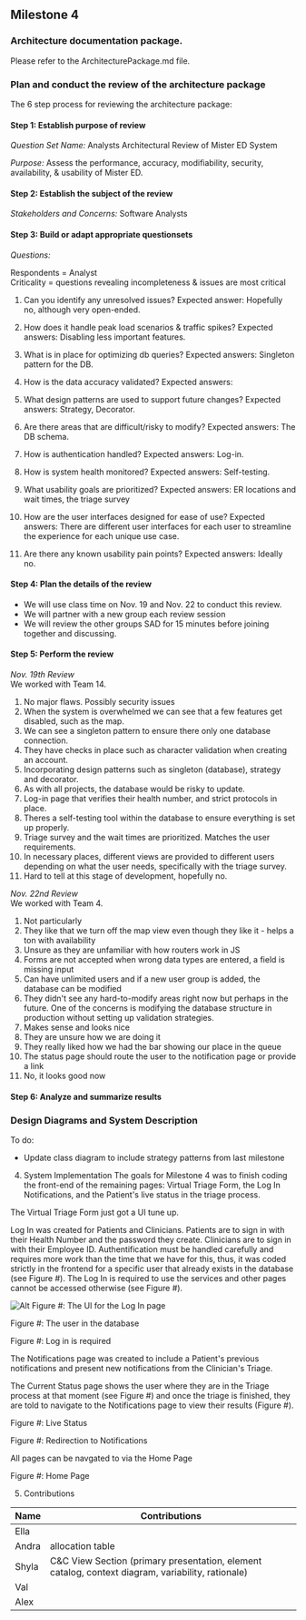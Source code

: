 ## Milestone 4

### Architecture documentation package.

   Please refer to the ArchitecturePackage.md file.


### Plan and conduct the review of the architecture package


The 6 step process for reviewing the architecture package:

#### Step 1: Establish purpose of review

*Question Set Name:*  Analysts Architectural Review of Mister ED System

*Purpose:* Assess the performance, accuracy, modifiability, security, availability, & usability of Mister ED.
<br>

#### Step 2: Establish the subject of the review

*Stakeholders and Concerns:* Software Analysts

#### Step 3: Build or adapt appropriate questionsets

*Questions:*

Respondents = Analyst
<br>
Criticality = questions revealing incompleteness & issues are most critical
<br>
1. Can you identify any unresolved issues?
Expected answer: Hopefully no, although very open-ended.

2. How does it handle peak load scenarios & traffic spikes?
Expected answers: Disabling less important features.

3. What is in place for optimizing db queries?
Expected answers: Singleton pattern for the DB.

4. How is the data accuracy validated?
Expected answers: 

5. What design patterns are used to support future changes?
Expected answers: Strategy, Decorator.

6. Are there areas that are difficult/risky to modify?
Expected answers: The DB schema.

7. How is authentication handled?
Expected answers: Log-in.

8. How is system health monitored?
Expected answers: Self-testing.

9. What usability goals are prioritized?
Expected answers: ER locations and wait times, the triage survey

10. How are the user interfaces designed for ease of use?
Expected answers: There are different user interfaces for each user to streamline the experience for each unique use case.

11. Are there any known usability pain points?
Expected answers: Ideally no.

#### Step 4: Plan the details of the review
- We will use class time on Nov. 19 and Nov. 22 to conduct this review.
- We will partner with a new group each review session
- We will review the other groups SAD for 15 minutes before joining together and discussing.

#### Step 5: Perform the review

*Nov. 19th Review*
<br>
We worked with Team 14.
<br>

1. No major flaws. Possibly security issues
2. When the system is overwhelmed we can see that a few features get disabled, such as the map.
3. We can see a singleton pattern to ensure there only one database connection.
4. They have checks in place such as character validation when creating an account.
5. Incorporating design patterns such as singleton (database), strategy and decorator.
6. As with all projects, the database would be risky to update.
7. Log-in page that verifies their health number, and strict protocols in place.
8. Theres a self-testing tool within the database to ensure everything is set up properly.
9. Triage survey and the wait times are prioritized. Matches the user requirements.
10. In necessary places, different views are provided to different users depending on what the user needs, specifically with the triage survey.
11. Hard to tell at this stage of development, hopefully no.

*Nov. 22nd Review*
<br>
We worked with Team 4.
<br>

1. Not particularly 
2. They like that we turn off the map view even though they like it - helps a ton with availability
3. Unsure as they are unfamiliar with how routers work in JS
4. Forms are not accepted when wrong data types are entered, a field is missing input
5. Can have unlimited users and if a new user group is added, the database can be modified 
6. They didn't see any hard-to-modify areas right now but perhaps in the future. One of the concerns is modifying the database structure in production without setting up validation strategies.
7. Makes sense and looks nice
8. They are unsure how we are doing it 
9. They really liked how we had the bar showing our place in the queue
10. The status page should route the user to the notification page or provide a link
11. No, it looks good now

#### Step 6: Analyze and summarize results




### Design Diagrams and System Description
To do:
- Update class diagram to include strategy patterns from last milestone <br>



4. System Implementation
 The goals for Milestone 4 was to finish coding the front-end of the remaining pages: Virtual Triage Form, the Log In Notifications, and the Patient's live status in the triage process.  
 
 The Virtual Triage Form just got a UI tune up.

 Log In was created for Patients and Clinicians. Patients are to sign in with their Health Number and the password they create. Clinicians are to sign in with their Employee ID. Authentification must be handled carefully and requires more work than the time that we have for this, thus, it was coded strictly in the frontend for a specific user that already exists in the database (see Figure #). The Log In is required to use the services and other pages cannot be accessed otherwise (see Figure #). 

 ![Alt](Diagrams/ClassDiagram.svg)
 Figure #: The UI for the Log In page

 Figure #: The user in the database

 Figure #: Log in is required
 
 The Notifications page was created to include a Patient's previous notifications and present new notifications from the Clinician's Triage.


The Current Status page shows the user where they are in the Triage process at that moment (see Figure #) and once the triage is finished, they are told to navigate to the Notifications page to view their results (Figure #).

Figure #: Live Status

Figure #: Redirection to Notifications

All pages can be navgated to via the Home Page

Figure #: Home Page


5. Contributions


| Name | Contributions | 
| ----------- | ---------------------- |
| Ella |  |
| Andra | allocation table |
| Shyla | C&C View Section (primary presentation, element catalog, context diagram, variability, rationale) |
| Val |  | 
| Alex |  |
